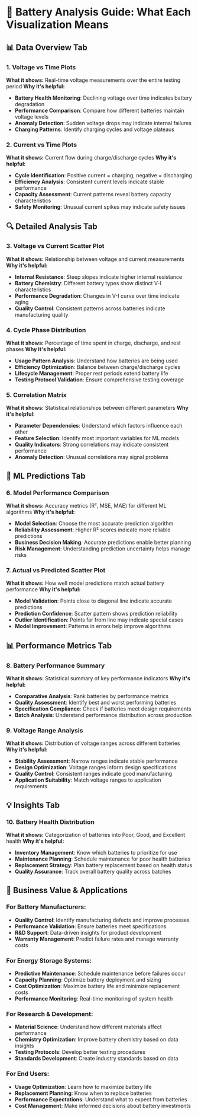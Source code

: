 # 🔋 Battery Analysis Guide: What Each Visualization Means

## 📊 **Data Overview Tab**

### 1. **Voltage vs Time Plots**
**What it shows:** Real-time voltage measurements over the entire testing period
**Why it's helpful:**
- **Battery Health Monitoring**: Declining voltage over time indicates battery degradation
- **Performance Comparison**: Compare how different batteries maintain voltage levels
- **Anomaly Detection**: Sudden voltage drops may indicate internal failures
- **Charging Patterns**: Identify charging cycles and voltage plateaus

### 2. **Current vs Time Plots**
**What it shows:** Current flow during charge/discharge cycles
**Why it's helpful:**
- **Cycle Identification**: Positive current = charging, negative = discharging
- **Efficiency Analysis**: Consistent current levels indicate stable performance
- **Capacity Assessment**: Current patterns reveal battery capacity characteristics
- **Safety Monitoring**: Unusual current spikes may indicate safety issues

## 🔍 **Detailed Analysis Tab**

### 3. **Voltage vs Current Scatter Plot**
**What it shows:** Relationship between voltage and current measurements
**Why it's helpful:**
- **Internal Resistance**: Steep slopes indicate higher internal resistance
- **Battery Chemistry**: Different battery types show distinct V-I characteristics
- **Performance Degradation**: Changes in V-I curve over time indicate aging
- **Quality Control**: Consistent patterns across batteries indicate manufacturing quality

### 4. **Cycle Phase Distribution**
**What it shows:** Percentage of time spent in charge, discharge, and rest phases
**Why it's helpful:**
- **Usage Pattern Analysis**: Understand how batteries are being used
- **Efficiency Optimization**: Balance between charge/discharge cycles
- **Lifecycle Management**: Proper rest periods extend battery life
- **Testing Protocol Validation**: Ensure comprehensive testing coverage

### 5. **Correlation Matrix**
**What it shows:** Statistical relationships between different parameters
**Why it's helpful:**
- **Parameter Dependencies**: Understand which factors influence each other
- **Feature Selection**: Identify most important variables for ML models
- **Quality Indicators**: Strong correlations may indicate consistent performance
- **Anomaly Detection**: Unusual correlations may signal problems

## 🤖 **ML Predictions Tab**

### 6. **Model Performance Comparison**
**What it shows:** Accuracy metrics (R², MSE, MAE) for different ML algorithms
**Why it's helpful:**
- **Model Selection**: Choose the most accurate prediction algorithm
- **Reliability Assessment**: Higher R² scores indicate more reliable predictions
- **Business Decision Making**: Accurate predictions enable better planning
- **Risk Management**: Understanding prediction uncertainty helps manage risks

### 7. **Actual vs Predicted Scatter Plot**
**What it shows:** How well model predictions match actual battery performance
**Why it's helpful:**
- **Model Validation**: Points close to diagonal line indicate accurate predictions
- **Prediction Confidence**: Scatter pattern shows prediction reliability
- **Outlier Identification**: Points far from line may indicate special cases
- **Model Improvement**: Patterns in errors help improve algorithms

## 📊 **Performance Metrics Tab**

### 8. **Battery Performance Summary**
**What it shows:** Statistical summary of key performance indicators
**Why it's helpful:**
- **Comparative Analysis**: Rank batteries by performance metrics
- **Quality Assessment**: Identify best and worst performing batteries
- **Specification Compliance**: Check if batteries meet design requirements
- **Batch Analysis**: Understand performance distribution across production

### 9. **Voltage Range Analysis**
**What it shows:** Distribution of voltage ranges across different batteries
**Why it's helpful:**
- **Stability Assessment**: Narrow ranges indicate stable performance
- **Design Optimization**: Voltage ranges inform design specifications
- **Quality Control**: Consistent ranges indicate good manufacturing
- **Application Suitability**: Match voltage ranges to application requirements

## 💡 **Insights Tab**

### 10. **Battery Health Distribution**
**What it shows:** Categorization of batteries into Poor, Good, and Excellent health
**Why it's helpful:**
- **Inventory Management**: Know which batteries to prioritize for use
- **Maintenance Planning**: Schedule maintenance for poor health batteries
- **Replacement Strategy**: Plan battery replacement based on health status
- **Quality Assurance**: Track overall battery quality across batches

## 🎯 **Business Value & Applications**

### **For Battery Manufacturers:**
- **Quality Control**: Identify manufacturing defects and improve processes
- **Performance Validation**: Ensure batteries meet specifications
- **R&D Support**: Data-driven insights for product development
- **Warranty Management**: Predict failure rates and manage warranty costs

### **For Energy Storage Systems:**
- **Predictive Maintenance**: Schedule maintenance before failures occur
- **Capacity Planning**: Optimize battery deployment and sizing
- **Cost Optimization**: Maximize battery life and minimize replacement costs
- **Performance Monitoring**: Real-time monitoring of system health

### **For Research & Development:**
- **Material Science**: Understand how different materials affect performance
- **Chemistry Optimization**: Improve battery chemistry based on data insights
- **Testing Protocols**: Develop better testing procedures
- **Standards Development**: Create industry standards based on data

### **For End Users:**
- **Usage Optimization**: Learn how to maximize battery life
- **Replacement Planning**: Know when to replace batteries
- **Performance Expectations**: Understand what to expect from batteries
- **Cost Management**: Make informed decisions about battery investments
